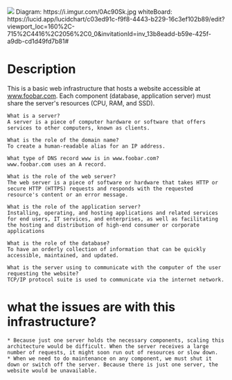 <img src="https://i.imgur.com/0Ac90Sk.jpg">
Diagram: https://i.imgur.com/0Ac90Sk.jpg
whiteBoard: https://lucid.app/lucidchart/c03ed91c-f9f8-4443-b229-16c3ef102b89/edit?viewport_loc=160%2C-715%2C4416%2C2056%2C0_0&invitationId=inv_13b8eadd-b59e-425f-a9db-cd1d49fd7b81#

# Description
This is a basic web infrastructure that hosts a website accessible at www.foobar.com. Each component (database, application server) must share the server's resources (CPU, RAM, and SSD). 

    What is a server?
    A server is a piece of computer hardware or software that offers services to other computers, known as clients. 
    
    What is the role of the domain name?
    To create a human-readable alias for an IP address. 
    
    What type of DNS record www is in www.foobar.com?
    www.foobar.com uses an A record. 
    
    What is the role of the web server?
    The web server is a piece of software or hardware that takes HTTP or secure HTTP (HTTPS) requests and responds with the requested resource's content or an error message.
    
    What is the role of the application server?
    Installing, operating, and hosting applications and related services for end users, IT services, and enterprises, as well as facilitating the hosting and distribution of high-end consumer or corporate applications 
    
    What is the role of the database?
    To have an orderly collection of information that can be quickly accessible, maintained, and updated.
    
    What is the server using to communicate with the computer of the user requesting the website?
    TCP/IP protocol suite is used to communicate via the internet network. 
 
# what the issues are with this infrastructure?
    * Because just one server holds the necessary components, scaling this architecture would be difficult. When the server receives a large number of requests, it might soon run out of resources or slow down. 
    * When we need to do maintenance on any component, we must shut it down or switch off the server. Because there is just one server, the website would be unavailable. 
    
